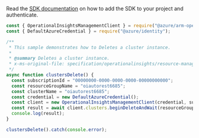 Read the [SDK documentation](https://github.com/Azure/azure-sdk-for-js/blob/%40azure%2Farm-operationalinsights_8.0.1/sdk/operationalinsights/arm-operationalinsights/README.md) on how to add the SDK to your project and authenticate.

```javascript
const { OperationalInsightsManagementClient } = require("@azure/arm-operationalinsights");
const { DefaultAzureCredential } = require("@azure/identity");

/**
 * This sample demonstrates how to Deletes a cluster instance.
 *
 * @summary Deletes a cluster instance.
 * x-ms-original-file: specification/operationalinsights/resource-manager/Microsoft.OperationalInsights/stable/2021-06-01/examples/ClustersDelete.json
 */
async function clustersDelete() {
  const subscriptionId = "00000000-0000-0000-0000-00000000000";
  const resourceGroupName = "oiautorest6685";
  const clusterName = "oiautorest6685";
  const credential = new DefaultAzureCredential();
  const client = new OperationalInsightsManagementClient(credential, subscriptionId);
  const result = await client.clusters.beginDeleteAndWait(resourceGroupName, clusterName);
  console.log(result);
}

clustersDelete().catch(console.error);
```

